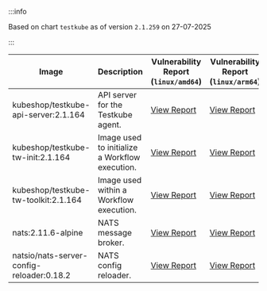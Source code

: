 :::info

Based on chart `testkube` as of version `2.1.259` on 27-07-2025

:::

| Image | Description | Vulnerability Report (`linux/amd64`) | Vulnerability Report (`linux/arm64`) | Docker Image |
|-------|-------------|----------------------------------------|----------------------------------------|--------------|
| kubeshop/testkube-api-server:2.1.164 | API server for the Testkube agent. | [View Report](./testkube-api-server-2.1.164_linux_amd64.md) | [View Report](./testkube-api-server-2.1.164_linux_arm64.md) | [View Image](https://hub.docker.com/layers/kubeshop/testkube-api-server/2.1.164/images/sha256-5e6a8601002976805134ee9b976bf136de8d6d407495a872eb3fde7cf370028c?context=explore) |
| kubeshop/testkube-tw-init:2.1.164 | Image used to initialize a Workflow execution. | [View Report](./testkube-tw-init-2.1.164_linux_amd64.md) | [View Report](./testkube-tw-init-2.1.164_linux_arm64.md) | [View Image](https://hub.docker.com/layers/kubeshop/testkube-tw-init/2.1.164/images/sha256-9e50eb4a7d822570f8a0a7a91c12e0b47b84df8009710da324bad83f61451326?context=explore) |
| kubeshop/testkube-tw-toolkit:2.1.164 | Image used within a Workflow execution. | [View Report](./testkube-tw-toolkit-2.1.164_linux_amd64.md) | [View Report](./testkube-tw-toolkit-2.1.164_linux_arm64.md) | [View Image](https://hub.docker.com/layers/kubeshop/testkube-tw-toolkit/2.1.164/images/sha256-8eda260154bd70ec76a86f47f5ad69ff376de5e78a3a4ef8155fd53e74daf5a4?context=explore) |
| nats:2.11.6-alpine | NATS message broker. | [View Report](./nats-2.11.6-alpine_linux_amd64.md) | [View Report](./nats-2.11.6-alpine_linux_arm64.md) | [View Image](https://hub.docker.com/layers/library/nats/2.11.6-alpine/images/sha256-de0f76b542a7950f4a7a944c5a201f51a72be5aac3e71fbc64f14898e3ae1965?context=explore) |
| natsio/nats-server-config-reloader:0.18.2 | NATS config reloader. | [View Report](./nats-server-config-reloader-0.18.2_linux_amd64.md) | [View Report](./nats-server-config-reloader-0.18.2_linux_arm64.md) | [View Image](https://hub.docker.com/layers/natsio/nats-server-config-reloader/0.18.2/images/sha256-902e9a716beaddfa937bba2a94bf1af779cec3c1a9acc309d68ba7cbea35a833?context=explore) |
